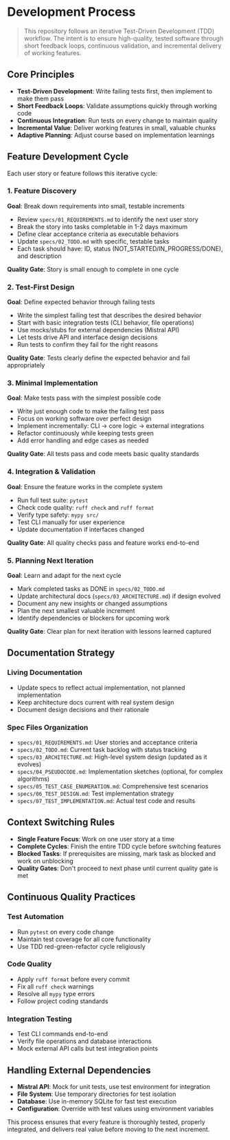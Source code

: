 # Development Process

> This repository follows an iterative Test-Driven Development (TDD) workflow. The intent is to ensure high-quality, tested software through short feedback loops, continuous validation, and incremental delivery of working features.

## Core Principles

- **Test-Driven Development**: Write failing tests first, then implement to make them pass
- **Short Feedback Loops**: Validate assumptions quickly through working code
- **Continuous Integration**: Run tests on every change to maintain quality
- **Incremental Value**: Deliver working features in small, valuable chunks
- **Adaptive Planning**: Adjust course based on implementation learnings

## Feature Development Cycle

Each user story or feature follows this iterative cycle:

### 1. Feature Discovery

**Goal**: Break down requirements into small, testable increments

- Review `specs/01_REQUIREMENTS.md` to identify the next user story
- Break the story into tasks completable in 1-2 days maximum
- Define clear acceptance criteria as executable behaviors
- Update `specs/02_TODO.md` with specific, testable tasks
- Each task should have: ID, status (NOT_STARTED/IN_PROGRESS/DONE), and description

**Quality Gate**: Story is small enough to complete in one cycle

### 2. Test-First Design

**Goal**: Define expected behavior through failing tests

- Write the simplest failing test that describes the desired behavior
- Start with basic integration tests (CLI behavior, file operations)
- Use mocks/stubs for external dependencies (Mistral API)
- Let tests drive API and interface design decisions
- Run tests to confirm they fail for the right reasons

**Quality Gate**: Tests clearly define the expected behavior and fail appropriately

### 3. Minimal Implementation

**Goal**: Make tests pass with the simplest possible code

- Write just enough code to make the failing test pass
- Focus on working software over perfect design
- Implement incrementally: CLI → core logic → external integrations
- Refactor continuously while keeping tests green
- Add error handling and edge cases as needed

**Quality Gate**: All tests pass and code meets basic quality standards

### 4. Integration & Validation

**Goal**: Ensure the feature works in the complete system

- Run full test suite: `pytest`
- Check code quality: `ruff check` and `ruff format`
- Verify type safety: `mypy src/`
- Test CLI manually for user experience
- Update documentation if interfaces changed

**Quality Gate**: All quality checks pass and feature works end-to-end

### 5. Planning Next Iteration

**Goal**: Learn and adapt for the next cycle

- Mark completed tasks as DONE in `specs/02_TODO.md`
- Update architectural docs (`specs/03_ARCHITECTURE.md`) if design evolved
- Document any new insights or changed assumptions
- Plan the next smallest valuable increment
- Identify dependencies or blockers for upcoming work

**Quality Gate**: Clear plan for next iteration with lessons learned captured

## Documentation Strategy

### Living Documentation
- Update specs to reflect actual implementation, not planned implementation
- Keep architecture docs current with real system design
- Document design decisions and their rationale

### Spec Files Organization
- `specs/01_REQUIREMENTS.md`: User stories and acceptance criteria
- `specs/02_TODO.md`: Current task backlog with status tracking
- `specs/03_ARCHITECTURE.md`: High-level system design (updated as it evolves)
- `specs/04_PSEUDOCODE.md`: Implementation sketches (optional, for complex algorithms)
- `specs/05_TEST_CASE_ENUMERATION.md`: Comprehensive test scenarios
- `specs/06_TEST_DESIGN.md`: Test implementation strategy
- `specs/07_TEST_IMPLEMENTATION.md`: Actual test code and results

## Context Switching Rules

- **Single Feature Focus**: Work on one user story at a time
- **Complete Cycles**: Finish the entire TDD cycle before switching features
- **Blocked Tasks**: If prerequisites are missing, mark task as blocked and work on unblocking
- **Quality Gates**: Don't proceed to next phase until current quality gate is met

## Continuous Quality Practices

### Test Automation
- Run `pytest` on every code change
- Maintain test coverage for all core functionality
- Use TDD red-green-refactor cycle religiously

### Code Quality
- Apply `ruff format` before every commit
- Fix all `ruff check` warnings
- Resolve all `mypy` type errors
- Follow project coding standards

### Integration Testing
- Test CLI commands end-to-end
- Verify file operations and database interactions
- Mock external API calls but test integration points

## Handling External Dependencies

- **Mistral API**: Mock for unit tests, use test environment for integration
- **File System**: Use temporary directories for test isolation
- **Database**: Use in-memory SQLite for fast test execution
- **Configuration**: Override with test values using environment variables

This process ensures that every feature is thoroughly tested, properly integrated, and delivers real value before moving to the next increment.